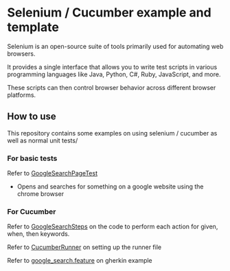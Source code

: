 # Selenium / Cucumber example and template

Selenium is an open-source suite of tools primarily used for automating web browsers.

It provides a single interface that allows you to write test scripts in various programming languages like Java, Python, C#, Ruby, JavaScript, and more.

These scripts can then control browser behavior across different browser platforms.

## How to use

This repository contains some examples on using selenium / cucumber as well as normal unit tests/

### For basic tests

Refer to [GoogleSearchPageTest](src/test/java/pageObjects/GoogleSearchPageTest.java)

- Opens and searches for something on a google website using the chrome browser

### For Cucumber
Refer to [GoogleSearchSteps](src/test/java/stepDefinitions/GoogleSearchSteps.java) on the code to perform each action for given, when, then keywords.

Refer to [CucumberRunner](src/test/java/runners/CucumberRunner.java) on setting up the runner file

Refer to [google_search.feature](src/test/java/resources/google_search.feature) on gherkin example
